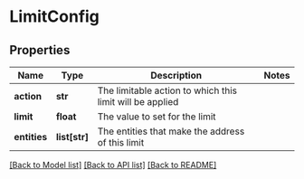 # LimitConfig

## Properties
Name | Type | Description | Notes
------------ | ------------- | ------------- | -------------
**action** | **str** | The limitable action to which this limit will be applied | 
**limit** | **float** | The value to set for the limit | 
**entities** | **list[str]** | The entities that make the address of this limit | 

[[Back to Model list]](../README.md#documentation-for-models) [[Back to API list]](../README.md#documentation-for-api-endpoints) [[Back to README]](../README.md)


